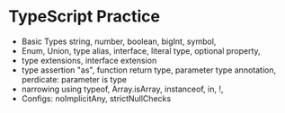 # TypeScript Practice
- Basic Types string, number, boolean, bigInt, symbol,
- Enum, Union, type alias, interface, literal type, optional property,
- type extensions, interface extension
- type assertion "as", function return type, parameter type annotation, perdicate: parameter is type
- narrowing using typeof, Array.isArray, instanceof, in, !, 
- Configs: noImplicitAny, strictNullChecks
